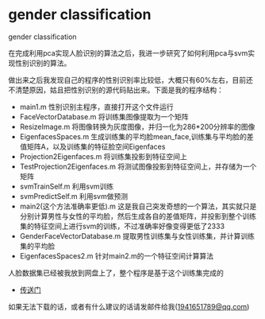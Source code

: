 # gender classification
gender classification

在完成利用pca实现人脸识别的算法之后，我进一步研究了如何利用pca与svm实现性别识别的算法。

做出来之后我发现自己的程序的性别识别率比较低，大概只有60%左右，目前还不清楚原因，姑且把性别识别的源代码贴出来。下面是我的程序结构：

- main1.m 性别识别主程序，直接打开这个文件运行
- FaceVectorDatabase.m 将训练集图像提取为一个矩阵
- ResizeImage.m 将图像转换为灰度图像，并归一化为286*200分辨率的图像
- EigenfacesSpaces.m 生成训练集的平均脸mean_face,训练集与平均脸的差值矩阵A，以及训练集的特征脸空间Eigenfaces
- Projection2Eigenfaces.m 将训练集投影到特征空间上
-  TestProjection2Eigenfaces.m 将测试图像投影到特征空间上，并存储为一个矩阵
- svmTrainSelf.m 利用svm训练
- svmPredictSelf.m 利用svm做预测
- main2(这个方法准确率更低).m 这是我自己突发奇想的一个算法，其实就只是分别计算男性与女性的平均脸，然后生成各自的差值矩阵，并投影到整个训练集的特征空间上进行svm的训练，不过准确率好像变得更低了2333
- GenderFaceVectorDatabase.m 提取男性训练集与女性训练集，并计算训练集的平均脸
- EigenfacesSpaces2.m 针对main2.m的一个特征空间计算算法

人脸数据集已经被我放到网盘上了，整个程序是基于这个训练集完成的

- [传送门](http://pan.baidu.com/s/1nvRsWjf)

如果无法下载的话，或者有什么建议的话请发邮件给我(1941651789@qq.com)
